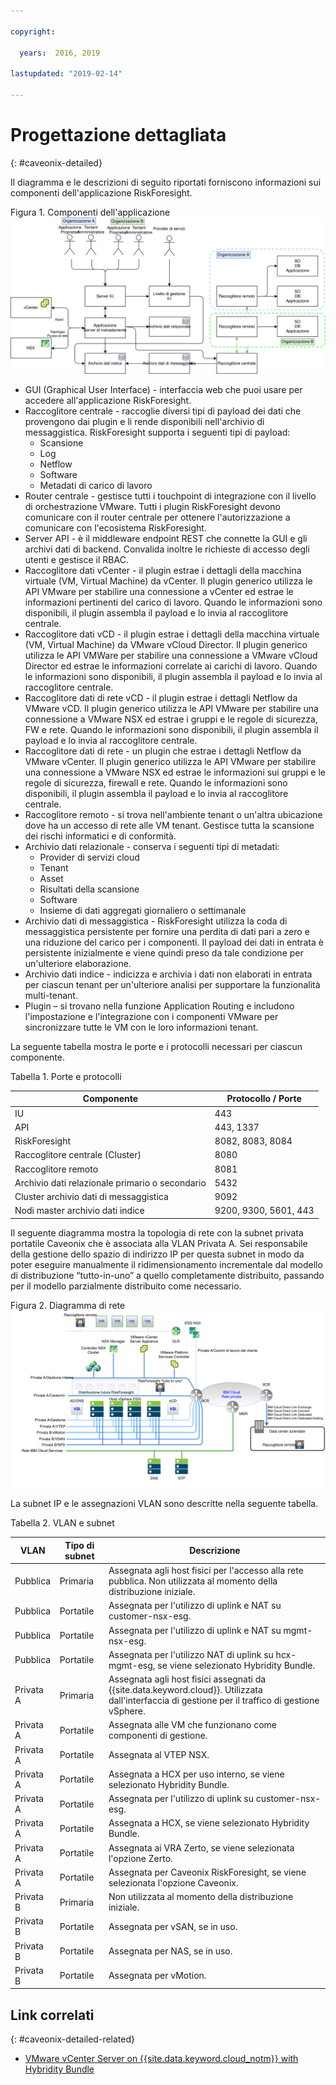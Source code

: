 ```yaml
---

copyright:

  years:  2016, 2019

lastupdated: "2019-02-14"

---
```


# Progettazione dettagliata
{: #caveonix-detailed}

Il diagramma e le descrizioni di seguito riportati forniscono informazioni sui componenti dell'applicazione RiskForesight.

Figura 1. Componenti dell'applicazione
![Componenti dell'applicazione](caveonix-app-components.svg)

-	GUI (Graphical User Interface) - interfaccia web che puoi usare per accedere all'applicazione RiskForesight.
-	Raccoglitore centrale - raccoglie diversi tipi di payload dei dati che provengono dai plugin e li rende disponibili nell'archivio di messaggistica. RiskForesight supporta i seguenti tipi di payload:
    - Scansione
    - Log
    - Netflow
    - Software
    - Metadati di carico di lavoro
- Router centrale - gestisce tutti i touchpoint di integrazione con il livello di orchestrazione VMware. Tutti i plugin RiskForesight devono comunicare con il router centrale per ottenere l'autorizzazione a comunicare con l'ecosistema RiskForesight.
-	Server API - è il middleware endpoint REST che connette la GUI e gli archivi dati di backend. Convalida inoltre le richieste di accesso degli utenti e gestisce il RBAC.
-	Raccoglitore dati vCenter - il plugin estrae i dettagli della macchina virtuale (VM, Virtual Machine) da vCenter. Il plugin generico utilizza le API VMware per stabilire una connessione a vCenter ed estrae le informazioni pertinenti del carico di lavoro. Quando le informazioni sono disponibili, il plugin assembla il payload e lo invia al raccoglitore centrale.
-	Raccoglitore dati vCD - il plugin estrae i dettagli della macchina virtuale (VM, Virtual Machine) da VMware vCloud Director. Il plugin generico utilizza le API VMWare per stabilire una connessione a VMware vCloud Director ed estrae le informazioni correlate ai carichi di lavoro. Quando le informazioni sono disponibili, il plugin assembla il payload e lo invia al raccoglitore centrale.
-	Raccoglitore dati di rete vCD - il plugin estrae i dettagli Netflow da VMware vCD. Il plugin generico utilizza le API VMware per stabilire una connessione a VMware NSX ed estrae i gruppi e le regole di sicurezza, FW e rete. Quando le informazioni sono disponibili, il plugin assembla il payload e lo invia al raccoglitore centrale.
-	Raccoglitore dati di rete - un plugin che estrae i dettagli Netflow da VMware vCenter. Il plugin generico utilizza le API VMware per stabilire una connessione a VMware NSX ed estrae le informazioni sui gruppi e le regole di sicurezza, firewall e rete. Quando le informazioni sono disponibili, il plugin assembla il payload e lo invia al raccoglitore centrale.
-	Raccoglitore remoto - si trova nell'ambiente tenant o un'altra ubicazione dove ha un accesso di rete alle VM tenant. Gestisce tutta la scansione dei rischi informatici e di conformità.
-	Archivio dati relazionale - conserva i seguenti tipi di metadati:
    - Provider di servizi cloud
    - Tenant
    - Asset
    - Risultati della scansione
    - Software
    - Insieme di dati aggregati giornaliero o settimanale
-	Archivio dati di messaggistica - RiskForesight utilizza la coda di messaggistica persistente per fornire una perdita di dati pari a zero e una riduzione del carico per i componenti. Il payload dei dati in entrata è persistente inizialmente e viene quindi preso da tale condizione per un'ulteriore elaborazione.
-	Archivio dati indice - indicizza e archivia i dati non elaborati in entrata per ciascun tenant per un'ulteriore analisi per supportare la funzionalità multi-tenant.
-	Plugin – si trovano nella funzione Application Routing e includono l'impostazione e l'integrazione con i componenti VMware per sincronizzare tutte le VM con le loro informazioni tenant.

La seguente tabella mostra le porte e i protocolli necessari per ciascun componente.

Tabella 1. Porte e protocolli

|Componente	|Protocollo / Porte|
|---|---|
|IU|443|
|API|443, 1337|
|RiskForesight|8082, 8083, 8084|
|Raccoglitore centrale (Cluster)|8080|
|Raccoglitore remoto|8081|
|Archivio dati relazionale primario o secondario|5432|
|Cluster archivio dati di messaggistica|9092|
|Nodi master archivio dati indice|9200, 9300, 5601, 443|

Il seguente diagramma mostra la topologia di rete con la subnet privata portatile Caveonix che è associata alla VLAN Privata A. Sei responsabile della gestione dello spazio di indirizzo IP per questa subnet in modo da poter eseguire manualmente il ridimensionamento incrementale dal modello di distribuzione “tutto-in-uno” a quello completamente distribuito, passando per il modello parzialmente distribuito come necessario.

Figura 2. Diagramma di rete
![Diagramma di rete](caveonix-network.svg)

La subnet IP e le assegnazioni VLAN sono descritte nella seguente tabella.

Tabella 2. VLAN e subnet

|VLAN 	|Tipo di subnet 	|Descrizione|
|---|---|---|
|Pubblica 	|Primaria 	|Assegnata agli host fisici per l'accesso alla rete pubblica. Non utilizzata al momento della distribuzione iniziale.|
|Pubblica	|Portatile 	|Assegnata per l'utilizzo di uplink e NAT su customer-nsx-esg.|
|Pubblica	|Portatile 	|Assegnata per l'utilizzo di uplink e NAT su mgmt-nsx-esg.|
|Pubblica	|Portatile 	|Assegnata per l'utilizzo NAT di uplink su hcx-mgmt-esg, se viene selezionato Hybridity Bundle.|
|Privata A 	|Primaria 	|Assegnata agli host fisici assegnati da {{site.data.keyword.cloud}}. Utilizzata dall'interfaccia di gestione per il traffico di gestione vSphere.|
|Privata A 	|Portatile 	|Assegnata alle VM che funzionano come componenti di gestione.|
|Privata A 	|Portatile 	|Assegnata al VTEP NSX.|
|Privata A 	|Portatile 	|Assegnata a HCX per uso interno, se viene selezionato Hybridity Bundle.|
|Privata A 	|Portatile 	|Assegnata per l'utilizzo di uplink su customer-nsx-esg.|
|Privata A 	|Portatile 	|Assegnata a HCX, se viene selezionato Hybridity Bundle.|
|Privata A 	|Portatile 	|Assegnata ai VRA Zerto, se viene selezionata l'opzione Zerto.|
|Privata A 	|Portatile 	|Assegnata per Caveonix RiskForesight, se viene selezionata l'opzione Caveonix.|
|Privata B	|Primaria	|Non utilizzata al momento della distribuzione iniziale.|
|Privata B 	|Portatile 	|Assegnata per vSAN, se in uso.|
|Privata B 	|Portatile 	|Assegnata per NAS, se in uso.|
|Privata B 	|Portatile 	|Assegnata per vMotion.|


## Link correlati
{: #caveonix-detailed-related}

* [VMware vCenter Server on {{site.data.keyword.cloud_notm}} with Hybridity Bundle](/docs/services/vmwaresolutions/archiref/vcs/vcs-hybridity-intro.html)
